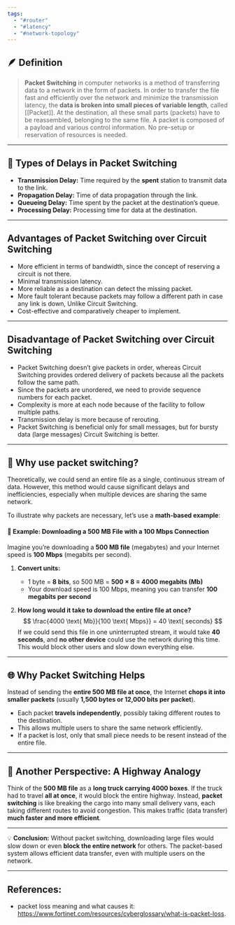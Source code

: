 ```yaml
---
tags:
  - "#router"
  - "#latency"
  - "#network-topology"
---
```

## 🪶 Definition
> **Packet Switching** in computer networks is a method of transferring data to a network in the form of packets. In order to transfer the file fast and efficiently over the network and minimize the transmission latency, the **data is broken into small pieces of variable length**, called [[Packet]]. At the destination, all these small parts (packets) have to be reassembled, belonging to the same file. A packet is composed of a payload and various control information. No pre-setup or reservation of resources is needed.

---
## 🐌 Types of Delays in Packet Switching

- **Transmission Delay:** Time required by the **spent** station to transmit data to the link.
- **Propagation Delay:** Time of data propagation through the link.
- **Queueing Delay:** Time spent by the packet at the destination’s queue.
- **Processing Delay:** Processing time for data at the destination.

---
## Advantages of Packet Switching over Circuit Switching

- More efficient in terms of bandwidth, since the concept of reserving a circuit is not there.
- Minimal transmission latency.
- More reliable as a destination can detect the missing packet.
- More fault tolerant because packets may follow a different path in case any link is down, Unlike Circuit Switching.
- Cost-effective and comparatively cheaper to implement.
---
## Disadvantage of Packet Switching over Circuit Switching

- Packet Switching doesn’t give packets in order, whereas Circuit Switching provides ordered delivery of packets because all the packets follow the same path.
- Since the packets are unordered, we need to provide sequence numbers for each packet.
- Complexity is more at each node because of the facility to follow multiple paths.
- Transmission delay is more because of rerouting.
- Packet Switching is beneficial only for small messages, but for bursty data (large messages) Circuit Switching is better.

---
## 🤔 Why use packet switching?

Theoretically, we could send an entire file as a single, continuous stream of data. However, this method would cause significant delays and inefficiencies, especially when multiple devices are sharing the same network.

To illustrate why packets are necessary, let’s use a **math-based example**:

#### 🚀 Example: Downloading a 500 MB File with a 100 Mbps Connection

Imagine you’re downloading a **500 MB file** (megabytes) and your Internet speed is **100 Mbps** (megabits per second).

1. **Convert units:**
    
    - 1 byte = **8 bits**, so 500 MB = **500 × 8 = 4000 megabits (Mb)**
    - Your download speed is 100 Mbps, meaning you can transfer **100 megabits per second**
2. **How long would it take to download the entire file at once?**
    $$
    \frac{4000 \text{ Mb}}{100 \text{ Mbps}} = 40 \text{ seconds}
    $$
    If we could send this file in one uninterrupted stream, it would take **40 seconds**, and **no other device** could use the network during this time. This would block other users and slow down everything else.
    
---

## 🌐 Why Packet Switching Helps

Instead of sending the **entire 500 MB file at once**, the Internet **chops it into smaller packets** (usually **1,500 bytes or 12,000 bits per packet**).

- Each packet **travels independently**, possibly taking different routes to the destination.
- This allows multiple users to share the same network efficiently.
- If a packet is lost, only that small piece needs to be resent instead of the entire file.

---

## 🔄 Another Perspective: A Highway Analogy

Think of the **500 MB file** as a **long truck carrying 4000 boxes**. If the truck had to travel **all at once**, it would block the entire highway. Instead, **packet switching** is like breaking the cargo into many small delivery vans, each taking different routes to avoid congestion. This makes traffic (data transfer) **much faster and more efficient**.

---

💡 **Conclusion:** Without packet switching, downloading large files would slow down or even **block the entire network** for others. The packet-based system allows efficient data transfer, even with multiple users on the network.

---
## References:
- packet loss meaning and what causes it: https://www.fortinet.com/resources/cyberglossary/what-is-packet-loss.